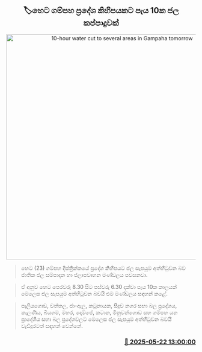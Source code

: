 <p align='center'><b><h2 align='center' title='10-hour water cut to several areas in Gampaha tomorrow'>🏷හෙට ගම්පහ ප්‍රදේශ කිහිපයකට පැය 10ක ජල කප්පාදුවක්</h2></b></p>
<p align='center'><img src='https://helakuru.sgp1.cdn.digitaloceanspaces.com/esana/images/lib/water-cut-thumb.jpg' width='600' alt='10-hour water cut to several areas in Gampaha tomorrow'></p>

> හෙට (23) ගම්පහ දිස්ත්‍රික්කයේ ප්‍රදේශ කිහිපයට ජල සැපයුම අත්හිටුවන බව ජාතික ජල සම්පාදන හා ජලාපවාහන මණ්ඩලය පවසනවා.

> ඒ අනුව හෙට පෙරවරු 8.30 සිට පස්වරු 6.30 දක්වා පැය 10ක කාලයක් මෙලෙස ජල සැපයුම අත්හිටුවන බවයි එම මණ්ඩලය සඳහන් කළේ.

> පෑලියගොඩ, වත්තල, ජා-ඇල, කටුනායක, සීදුව නගර සභා බල ප්‍රදේශය, කැලණිය, බියගම, මහර, දොම්පේ, කටාන, මිනුවන්ගොඩ සහ ගම්පහ යන ප්‍රාදේශීය සභා බල ප්‍රදේශවලට මෙලෙස ජල සැපයුම අත්හිටුවන බවයි වැඩිදුරටත් සඳහන් වෙන්නේ.



<h3 align='right'><a href='https://www.helakuru.lk/esana/p/110331/'>📅 2025-05-22 13:00:00</a></h3>

